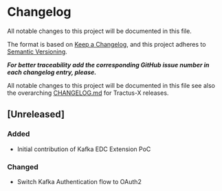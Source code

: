 # Changelog
All notable changes to this project will be documented in this file.

The format is based on [Keep a Changelog](https://keepachangelog.com/en/1.0.0/),
and this project adheres to [Semantic Versioning](https://semver.org/spec/v2.0.0.html).

_**For better traceability add the corresponding GitHub issue number in each changelog entry, please.**_

All notable changes to this project will be documented in this file see also the overarching [CHANGELOG.md](https://eclipse-tractusx.github.io/changelog) for Tractus-X releases.

## [Unreleased]

### Added

- Initial contribution of Kafka EDC Extension PoC

### Changed

- Switch Kafka Authentication flow to OAuth2
